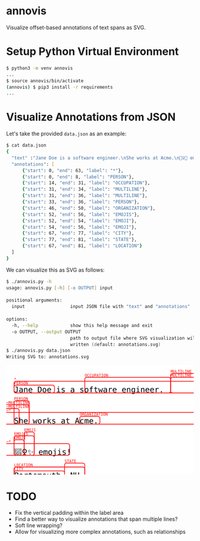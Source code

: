 # annovis
Visualize offset-based annotations of text spans as SVG.

# Setup Python Virtual Environment

```zsh
$ python3 -m venv annovis
...
$ source annovis/bin/activate
(annovis) $ pip3 install -r requirements
...
```

# Visualize Annotations from JSON

Let's take the provided `data.json` as an example:

```zsh
$ cat data.json 
{
  "text" :"Jane Doe is a software engineer.\nShe works at Acme.\n‍🧙‍♀️✨ emojis!\nPortsmouth, NH",
  "annotations": [
      {"start": 0, "end": 63, "label": "*"},
      {"start": 0, "end": 8, "label": "PERSON"},
      {"start": 14, "end": 31, "label": "OCCUPATION"},
      {"start": 31, "end": 34, "label": "MULTILINE"},
      {"start": 31, "end": 36, "label": "MULTILINE"},
      {"start": 33, "end": 36, "label": "PERSON"},
      {"start": 46, "end": 50, "label": "ORGANIZATION"},
      {"start": 52, "end": 56, "label": "EMOJIS"},
      {"start": 52, "end": 54, "label": "EMOJI"},
      {"start": 54, "end": 56, "label": "EMOJI"},
      {"start": 67, "end": 77, "label": "CITY"},
      {"start": 77, "end": 81, "label": "STATE"},
      {"start": 67, "end": 81, "label": "LOCATION"}
  ]
}
```

We can visualize this as SVG as follows:

```zsh
$ ./annovis.py -h
usage: annovis.py [-h] [-o OUTPUT] input

positional arguments:
  input                 input JSON file with "text" and "annotations"

options:
  -h, --help            show this help message and exit
  -o OUTPUT, --output OUTPUT
                        path to output file where SVG visualization will be
                        written (default: annotations.svg)
$ ./annovis.py data.json
Writing SVG to: annotations.svg
```

![annotation.svg](annotations.svg "Annotations as SVG")

# TODO
* Fix the vertical padding within the label area
* Find a better way to visualize annotations that span multiple lines?
* Soft line wrapping?
* Allow for visualizing more complex annotations, such as relationships